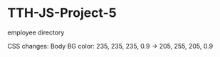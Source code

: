 # TTH-JS-Project-5
 employee directory

CSS changes:
Body BG color: 
235, 235, 235, 0.9 -> 205, 255, 205, 0.9
